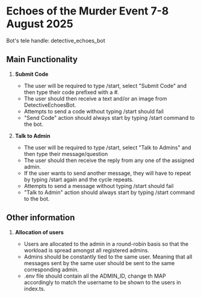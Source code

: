 # Echoes of the Murder Event 7-8 August 2025

Bot's tele handle: detective_echoes_bot

## Main Functionality

1. **Submit Code**

   * The user will be required to type /start, select "Submit Code" and then type their code prefixed with a #.
   * The user should then receive a text and/or an image from DetectiveEchoesBot.
   * Attempts to send a code without typing /start should fail
   * "Send Code" action should always start by typing /start command to the bot.

2. **Talk to Admin**

   * The user will be required to type /start, select "Talk to Admins" and then type their message/question
   * The user should then receive the reply from any one of the assigned admin.
   * If the user wants to send another message, they will have to repeat by typing /start again and the cycle repeats.
   * Attempts to send a message without typing /start should fail
   * "Talk to Admin" action should always start by typing /start command to the bot.

## Other information

1. **Allocation of users**

   * Users are allocated to the admin in a round-robin basis so that the workload is spread amongst all registered admins.
   * Admins should be constantly tied to the same user. Meaning that all messages sent by the same user should be sent to the same corresponding admin.
   * .env file should contain all the ADMIN_ID, change th MAP accordingly to match the username to be shown to the users in index.ts.
